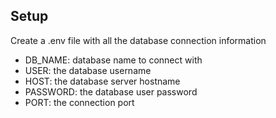 ## Setup
Create a .env file with all the database connection information
- DB_NAME: database name to connect with
- USER: the database username
- HOST: the database server hostname
- PASSWORD: the database user password
- PORT: the connection port
